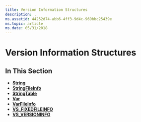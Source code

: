 ```yaml
---
title: Version Information Structures
description: .
ms.assetid: 44252d74-abb6-4ff3-9d4c-969bbc25439e
ms.topic: article
ms.date: 05/31/2018
---
```


# Version Information Structures

## In This Section

-   [**String**](string-str.md)
-   [**StringFileInfo**](stringfileinfo.md)
-   [**StringTable**](stringtable.md)
-   [**Var**](var-str.md)
-   [**VarFileInfo**](varfileinfo.md)
-   [**VS\_FIXEDFILEINFO**](/windows/win32/api/verrsrc/ns-verrsrc-vs_fixedfileinfo)
-   [**VS\_VERSIONINFO**](vs-versioninfo.md)

 

 




